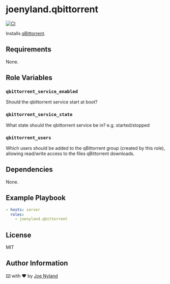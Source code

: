 joenyland.qbittorrent
=====================

[![CI](https://github.com/JoeNyland/ansible-qbittorrent-role/actions/workflows/ci.yml/badge.svg)](https://github.com/JoeNyland/ansible-qbittorrent-role/actions/workflows/ci.yml)

Installs [qBittorrent](https://www.qbittorrent.org/).

Requirements
------------

None.

Role Variables
--------------

### `qbittorrent_service_enabled`

Should the qbittorrent service start at boot?

### `qbittorrent_service_state`

What state should the qbittorrent service be in? e.g. started/stopped

### `qbittorrent_users`

Which users should be added to the qBittorrent group (created by this role), allowing read/write access to the files qBittorrent downloads.

Dependencies
------------

None.

Example Playbook
----------------

```yaml
- hosts: server
  roles:
    - joenyland.qbittorrent
```

License
-------

MIT

Author Information
------------------

⌨️ with ❤️ by [Joe Nyland](https://joe.nyland.io)
